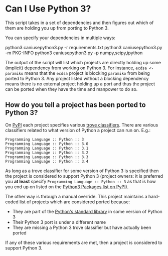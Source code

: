 Can I Use Python 3?
===================
This script takes in a set of dependencies and then figures out which
of them are holding you up from porting to Python 3.

You can specify your dependencies in multiple ways:

   python3 caniusepython3.py -r requirements.txt
   python3 caniusepython3.py -m PKG-INFO
   python3 caniusepython3.py -p numpy,scipy,ipython

The output of the script will list which projects are directly holding up some
(implicit) dependency from working on Python 3.
For instance, `ecdsa <- paramiko` means that the `ecdsa` project is blocking
`paramiko` from being ported to Python 3. Any project listed without a
blocking dependency means there is no external project holding up a port and
thus the project can be ported when they have the time and manpower to do so.


How do you tell a project has been ported to Python 3?
------------------------------------------------------
On [PyPI](https://pypi.python.org/) each project specifies various
[trove classifiers](https://pypi.python.org/pypi?%3Aaction=list_classifiers).
There are various classifiers related to what version of Python a project can
run on. E.g.:

    Programming Language :: Python :: 3
    Programming Language :: Python :: 3.0
    Programming Language :: Python :: 3.1
    Programming Language :: Python :: 3.2
    Programming Language :: Python :: 3.3
    Programming Language :: Python :: 3.4

As long as a trove classifier for some version of Python 3 is specified then the
project is considered to support Python 3 (project owners: it is preferred you
**at least** specify `Programming Language :: Python :: 3` as that is how you
end up on listed on the [Python3 Packages list on PyPI](https://pypi.python.org/pypi?%3Aaction=packages_rss)).

The other way is through a manual override. This project maintains a hard-coded
list of projects which are considered ported because:

* They are part of the [Python's standard library](http://docs.python.org/3/py-modindex.html) in some version of Python 3
* Their Python 3 port is under a different name
* They are missing a Python 3 trove classifier but have actually been ported

If any of these various requirements are met, then a project is considered to
support Python 3.
